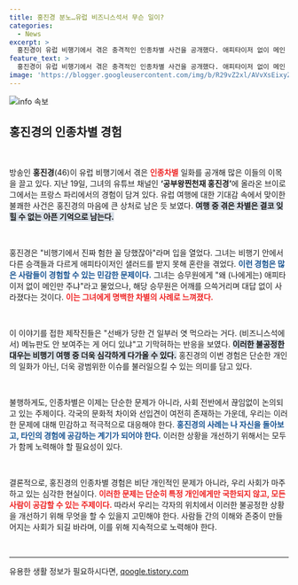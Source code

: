 ```yaml
---
title: 홍진경 분노…유럽 비즈니스석서 무슨 일이?
categories:
  - News
excerpt: >
  홍진경이 유럽 비행기에서 겪은 충격적인 인종차별 사건을 공개했다. 애피타이저 없이 메인 요리만 받았던 그는 승무원의 무관심에 분노하며, 이를 통해 무슨 일이 벌어졌는지 들어보자. 클릭해서 자세한 이야기를 확인해보세요!
feature_text: >
  홍진경이 유럽 비행기에서 겪은 충격적인 인종차별 사건을 공개했다. 애피타이저 없이 메인 요리만 받았던 그는 승무원의 무관심에 분노하며, 이를 통해 무슨 일이 벌어졌는지 들어보자. 클릭해서 자세한 이야기를 확인해보세요!
image: 'https://blogger.googleusercontent.com/img/b/R29vZ2xl/AVvXsEixyZcFfHzMRdzZMjFBmAUKJYCLCGyLL1o632UiGVXcaFdKo_bkvkuCioo0uUKlGfBVcT3P84aROyZIXSBEx3Aw5nCQ3pTgDom1WDC4m8eifvWiAmWEEVb4x6G_l8C0QH225ldMjyaFvpxGEBGNO37VmDTDMHGhJPq73UglMfDca1-0aw/s1600/blogspot.png'
---
```


<p><img src="https://blogger.googleusercontent.com/img/b/R29vZ2xl/AVvXsEixyZcFfHzMRdzZMjFBmAUKJYCLCGyLL1o632UiGVXcaFdKo_bkvkuCioo0uUKlGfBVcT3P84aROyZIXSBEx3Aw5nCQ3pTgDom1WDC4m8eifvWiAmWEEVb4x6G_l8C0QH225ldMjyaFvpxGEBGNO37VmDTDMHGhJPq73UglMfDca1-0aw/s1600/blogspot.png" alt="info 속보" /></p>

<h2 data-ke-size="size26">홍진경의 인종차별 경험</h2>

<p data-ke-size="size16">&nbsp;</p>

<p>방송인 <b>홍진경</b>(46)이 유럽 비행기에서 겪은 <b><span style="color: #ee2323;">인종차별</span></b> 일화를 공개해 많은 이들의 이목을 끌고 있다. 지난 19일, 그녀의 유튜브 채널인 <b>‘공부왕찐천재 홍진경’</b>에 올라온 브이로그에서는 프랑스 파리에서의 경험이 담겨 있다. 유럽 여행에 대한 기대감 속에서 맞이한 불쾌한 사건은 홍진경의 마음에 큰 상처로 남은 듯 보였다. <b><span style="background-color: #21538527;">여행 중 겪은 차별은 결코 잊힐 수 없는 아픈 기억으로 남는다.</span></b> </p>

<p data-ke-size="size16">&nbsp;</p>

<p>홍진경은 "비행기에서 진짜 험한 꼴 당했잖아"라며 입을 열었다. 그녀는 비행기 안에서 다른 승객들과 다르게 애피타이저인 샐러드를 받지 못해 혼란을 겪었다. <b><span style="color: #1a5490;">이런 경험은 많은 사람들이 경험할 수 있는 민감한 문제이다.</span></b> 그녀는 승무원에게 "왜 (나에게는) 애피타이저 없이 메인만 주냐"라고 물었으나, 해당 승무원은 어깨를 으쓱거리며 대답 없이 사라졌다는 것이다. <b><span style="color: #ee2323;">이는 그녀에게 명백한 차별의 사례로 느껴졌다.</span></b> </p>

<p data-ke-size="size16">&nbsp;</p>

<p>이 이야기를 접한 제작진들은 "선배가 당한 건 일부러 엿 먹으라는 거다. (비즈니스석에서) 메뉴판도 안 보여주는 게 어디 있냐"고 기막혀하는 반응을 보였다. <b><span style="background-color: #21538527;">이러한 불공정한 대우는 비행기 여행 중 더욱 심각하게 다가올 수 있다.</span></b> 홍진경의 이번 경험은 단순한 개인의 일화가 아닌, 더욱 광범위한 이슈를 불러일으킬 수 있는 의미를 담고 있다.</p>

<p data-ke-size="size16">&nbsp;</p>

<p>불행하게도, 인종차별은 이제는 단순한 문제가 아니라, 사회 전반에서 끊임없이 논의되고 있는 주제이다. 각국의 문화적 차이와 선입견이 여전히 존재하는 가운데, 우리는 이러한 문제에 대해 민감하고 적극적으로 대응해야 한다. <b><span style="color: #1a5490;">홍진경의 사례는 나 자신을 돌아보고, 타인의 경험에 공감하는 계기가 되어야 한다.</span></b> 이러한 상황을 개선하기 위해서는 모두가 함께 노력해야 할 필요성이 있다. </p>

<p data-ke-size="size16">&nbsp;</p>

<p>결론적으로, 홍진경의 인종차별 경험은 비단 개인적인 문제가 아니라, 우리 사회가 마주하고 있는 심각한 현실이다. <b><span style="color: #ee2323;">이러한 문제는 단순히 특정 개인에게만 국한되지 않고, 모든 사람이 공감할 수 있는 주제이다.</span></b> 따라서 우리는 각자의 위치에서 이러한 불공정한 상황을 개선하기 위해 무엇을 할 수 있을지 고민해야 한다. 사람들 간의 이해와 존중이 만들어지는 사회가 되길 바라며, 이를 위해 지속적으로 노력해야 한다. </p>

<p data-ke-size="size16">&nbsp;</p>

<hr />
유용한 생활 정보가 필요하시다면, <a href="https://qoogle.tistory.com" rel="dofollow">qoogle.tistory.com</a>


